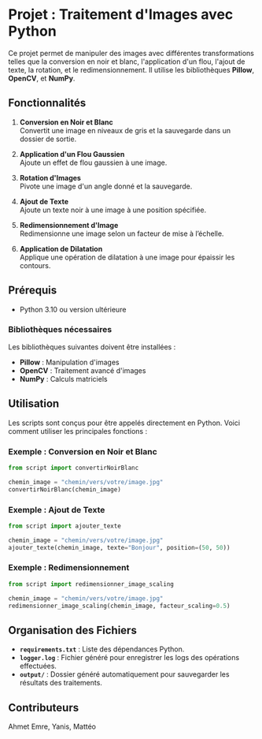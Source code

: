 # Projet : Traitement d'Images avec Python

Ce projet permet de manipuler des images avec différentes transformations telles que la conversion en noir et blanc, l'application d'un flou, l'ajout de texte, la rotation, et le redimensionnement.
Il utilise les bibliothèques **Pillow**, **OpenCV**, et **NumPy**.

## Fonctionnalités

1. **Conversion en Noir et Blanc**  
   Convertit une image en niveaux de gris et la sauvegarde dans un dossier de sortie.

2. **Application d'un Flou Gaussien**  
   Ajoute un effet de flou gaussien à une image.

3. **Rotation d'Images**  
   Pivote une image d'un angle donné et la sauvegarde.

4. **Ajout de Texte**  
   Ajoute un texte noir à une image à une position spécifiée.

5. **Redimensionnement d'Image**  
   Redimensionne une image selon un facteur de mise à l’échelle.

6. **Application de Dilatation**  
   Applique une opération de dilatation à une image pour épaissir les contours.

## Prérequis

- Python 3.10 ou version ultérieure

### Bibliothèques nécessaires
Les bibliothèques suivantes doivent être installées :
- **Pillow** : Manipulation d'images
- **OpenCV** : Traitement avancé d'images
- **NumPy** : Calculs matriciels

## Utilisation

Les scripts sont conçus pour être appelés directement en Python. Voici comment utiliser les principales fonctions :

### Exemple : Conversion en Noir et Blanc
```python
from script import convertirNoirBlanc

chemin_image = "chemin/vers/votre/image.jpg"
convertirNoirBlanc(chemin_image)
```

### Exemple : Ajout de Texte
```python
from script import ajouter_texte

chemin_image = "chemin/vers/votre/image.jpg"
ajouter_texte(chemin_image, texte="Bonjour", position=(50, 50))
```

### Exemple : Redimensionnement
```python
from script import redimensionner_image_scaling

chemin_image = "chemin/vers/votre/image.jpg"
redimensionner_image_scaling(chemin_image, facteur_scaling=0.5)
```

## Organisation des Fichiers

- **`requirements.txt`** : Liste des dépendances Python.
- **`logger.log`** : Fichier généré pour enregistrer les logs des opérations effectuées.
- **`output/`** : Dossier généré automatiquement pour sauvegarder les résultats des traitements.

## Contributeurs
Ahmet Emre, Yanis, Mattéo

